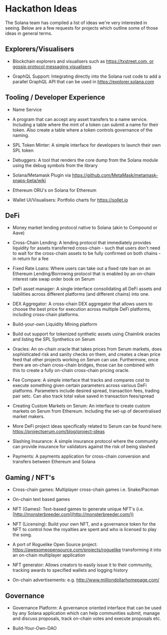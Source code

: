 # Hackathon Ideas

The Solana team has compiled a list of ideas we're very interested in seeing. Below are a few requests for projects which outline some of those ideas in general terms.

## Explorers/Visualisers

-   Blockchain explorers and visualisers such as [https://txstreet.com, or gossip protocol messaging visualisers](https://txstreet.com)

-   GraphQL Support: Integrating directly into the Solana rust code to add a parallel GraphQL API that can be used in <https://explorer.solana.com>

## Tooling / Developer Experience

-   Name Service

-   A program that can accept any asset transfers to a name service. Including a table where the mint of a token can submit a name for their token. Also create a table where a token controls governance of the naming. 

-   SPL Token Minter: A simple interface for developers to launch their own SPL token

-   Debuggers: A tool that renders the core dump from the Solana module using the debug symbols from the library

-   Solana/Metamask Plugin via <https://github.com/MetaMask/metamask-snaps-beta/wiki> 

-   Ethereum ORU's on Solana for Ethereum

-   Wallet UI/Visualisers: Portfolio charts for <https://sollet.io>

## DeFi

-   Money market lending protocol native to Solana (akin to Compound or Aave)

-   Cross-Chain Lending: A lending protocol that immediately provides liquidity for assets transferred cross-chain - such that users don't need to wait for the cross-chain assets to be fully confirmed on both chains -  in return for a fee

-   Fixed Rate Loans: Where users can take out a fixed rate loan on an Ethereum Lending/Borrowing protocol that is enabled by an on-chain interest rate swap order book on Serum 

-   DeFi asset manager: A single interface consolidating all DeFi assets and liabilities across different platforms (and different chains) into one. 

-   DEX Aggregator: A cross-chain DEX aggregator that allows users to choose the best price for execution across multiple DeFi platforms, including cross-chain platforms. 

-   Build-your-own Liquidity Mining platform

-   Build out support for tokenized synthetic assets using Chainlink oracles and listing the SPL Synthetics on Serum

-   Oracles: An on-chain oracle that takes prices from Serum markets, does sophisticated risk and sanity checks on them, and creates a clean price feed that other projects working on Serum can use. Furthermore, once there are on-chain cross-chain bridges, those can be combined with this to create a fully on-chain cross-chain pricing oracle.

-   Fee Compare: A simple interface that tracks and compares cost to execute something given certain parameters across various DeFi platforms. Parameters include desired spread, transaction fees, trading pair setc. Can also track total value saved in transaction fees/spread

-   Creating Custom Markets on Serum: An interface to create custom markets on Serum from Ethereum. Including the set-up of decentralised market makers. 

-   More DeFi project ideas specifically related to Serum can be found here: <https://projectserum.com/blog/project-ideas> 

-   Slashing Insurance: A simple insurance protocol where the community can provide insurance for validators against the risk of being slashed

-   Payments: A payments application for cross-chain conversion and transfers between Ethereum and Solana

## Gaming / NFT's

-   Cross-chain games: Multiplayer cross-chain games i.e. Snake/Pacman

-   On-chain text based games 

-   NFT (Games): Text-based games to generate unique NFT's (i.e. [http://monsterbreeder.com](http://monsterbreeder.com/)) 

-   NFT (Licensing): Build your own NFT, and a governance token for the NFT to control how the royalties are spent and who is licensed to play the song.

-   A port of Roguelike Open Source project: <https://awesomeopensource.com/projects/roguelike> transforming it into an on-chain multiplayer application

-   NFT generator: Allows creators to easily issue it to their community, tracking awards to specified wallets and logging history

-   On-chain advertisements: e.g. <http://www.milliondollarhomepage.com/>

## Governance

-   Governance Platform: A governance oriented interface that can be used by any Solana application which can help communities submit, manage and discuss proposals, track on-chain votes and execute proposals etc. 

-   Build-Your-Own-DAO
